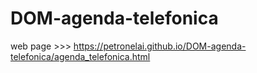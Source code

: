 # DOM-agenda-telefonica
web page >>>       https://petronelai.github.io/DOM-agenda-telefonica/agenda_telefonica.html
